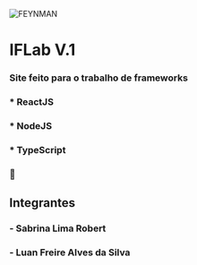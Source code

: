 ![FEYNMAN](https://res.cloudinary.com/practicaldev/image/fetch/s--BGrs5IF5--/c_limit%2Cf_auto%2Cfl_progressive%2Cq_auto%2Cw_880/https://pbs.twimg.com/media/DeC-SV5W4AEDegt.png)

# IFLab V.1

### Site feito para o trabalho de frameworks

### * ReactJS

### * NodeJS

### * TypeScript

### 🧪

## Integrantes
### - Sabrina Lima Robert
### - Luan Freire Alves da Silva

